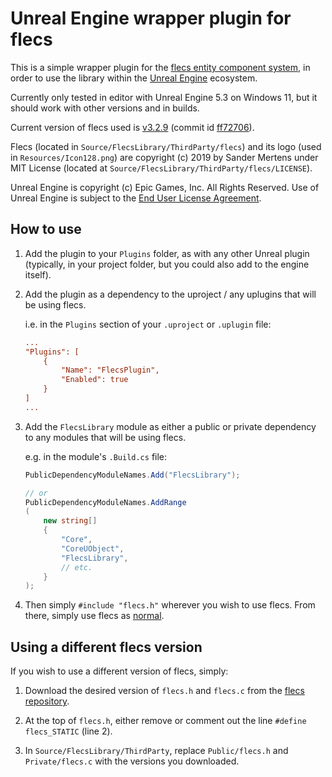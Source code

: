 # Unreal Engine wrapper plugin for flecs

This is a simple wrapper plugin for the [flecs entity component system](https://www.flecs.dev), in order to use the library within the [Unreal Engine](https://www.unrealengine.com) ecosystem.

Currently only tested in editor with Unreal Engine 5.3 on Windows 11, but it should work with other versions and in builds.

Current version of flecs used is [v3.2.9](https://github.com/SanderMertens/flecs/releases/tag/v3.29) (commit id [ff72706](https://github.com/SanderMertens/flecs/commit/ff72706446d9865e6563a1dc505f4f352f72be4a)).

Flecs (located in `Source/FlecsLibrary/ThirdParty/flecs`) and its logo (used in `Resources/Icon128.png`) are copyright (c) 2019 by Sander Mertens under MIT License (located at `Source/FlecsLibrary/ThirdParty/flecs/LICENSE`).

Unreal Engine is copyright (c) Epic Games, Inc. All Rights Reserved. Use of Unreal Engine is subject to the [End User License Agreement](https://www.unrealengine.com/eula).

## How to use

1. Add the plugin to your `Plugins` folder, as with any other Unreal plugin (typically, in your project folder, but you could also add to the engine itself).

1. Add the plugin as a dependency to the uproject / any uplugins that will be using flecs.

    i.e. in the `Plugins` section of your `.uproject` or `.uplugin` file:
    ```ini
    ...
    "Plugins": [
        {
            "Name": "FlecsPlugin",
            "Enabled": true
        }
    ]
    ...
    ```

1. Add the `FlecsLibrary` module as either a public or private dependency to any modules that will be using flecs.

    e.g. in the module's `.Build.cs` file:
    ```csharp
    PublicDependencyModuleNames.Add("FlecsLibrary");

    // or
    PublicDependencyModuleNames.AddRange
    (
        new string[]
        {
            "Core",
            "CoreUObject",
            "FlecsLibrary",
            // etc.
        }
    );
    ```

1. Then simply `#include "flecs.h"` wherever you wish to use flecs. From there, simply use flecs as [normal](https://www.flecs.dev/flecs/md_docs_Docs.html).

## Using a different flecs version

If you wish to use a different version of flecs, simply:

1. Download the desired version of `flecs.h` and `flecs.c` from the [flecs repository](https://github.com/SanderMertens/flecs).

1. At the top of `flecs.h`, either remove or comment out the line `#define flecs_STATIC` (line 2).

1. In `Source/FlecsLibrary/ThirdParty`, replace `Public/flecs.h` and `Private/flecs.c` with the versions you downloaded.
